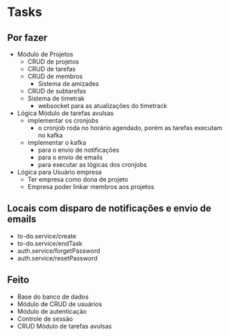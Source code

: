 
# Tasks

## Por fazer
- Módulo de Projetos
  - CRUD de projetos
  - CRUD de tarefas
  - CRUD de membros
    - Sistema de amizades
  - CRUD de subtarefas
  - Sistema de timetrak
    - websocket para as atualizações do timetrack
- Lógica Módulo de tarefas avulsas
  - implementar os cronjobs
    - o cronjob roda no horário agendado, porém as tarefas executam no kafka 
  - implementar o kafka
    - para o envio de notificações
    - para o envio de emails
    - para executar as lógicas dos cronjobs
- Lógica para Usuário empresa
  - Ter empresa como dona de projeto
  - Empresa poder linkar membros aos projetos

## Locais com disparo de notificações e envio de emails
- to-do.service/create
- to-do.service/endTask
- auth.service/forgetPassword
- auth.service/resetPassword


## Feito

- Base do banco de dados
- Módulo de CRUD de usuários
- Módulo de autenticação
- Controle de sessão
- CRUD Módulo de tarefas avulsas